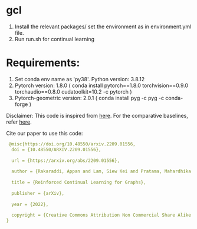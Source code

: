 # gcl
1. Install the relevant packages/ set the environment as in environment.yml file.
2. Run run.sh for continual learning


 # Requirements:
 1. Set conda env name as 'py38'.  Python version:  3.8.12
 2. Pytorch version:  1.8.0  ( conda install pytorch==1.8.0 torchvision==0.9.0 torchaudio==0.8.0 cudatoolkit=10.2 -c pytorch )
 3. Pytorch-geometric version: 2.0.1  ( conda install pyg -c pyg -c conda-forge )

 Disclaimer: This code is inspired from [here](https://github.com/GraphNAS/GraphNAS). For the comparative baselines, refer [here](https://github.com/hhliu79/TWP).

 Cite our paper to use this code:

```yaml
 @misc{https://doi.org/10.48550/arxiv.2209.01556,
  doi = {10.48550/ARXIV.2209.01556},
  
  url = {https://arxiv.org/abs/2209.01556},
  
  author = {Rakaraddi, Appan and Lam, Siew Kei and Pratama, Mahardhika and De Carvalho, Marcus},
    
  title = {Reinforced Continual Learning for Graphs},
  
  publisher = {arXiv},
  
  year = {2022},
  
  copyright = {Creative Commons Attribution Non Commercial Share Alike 4.0 International}
}
```